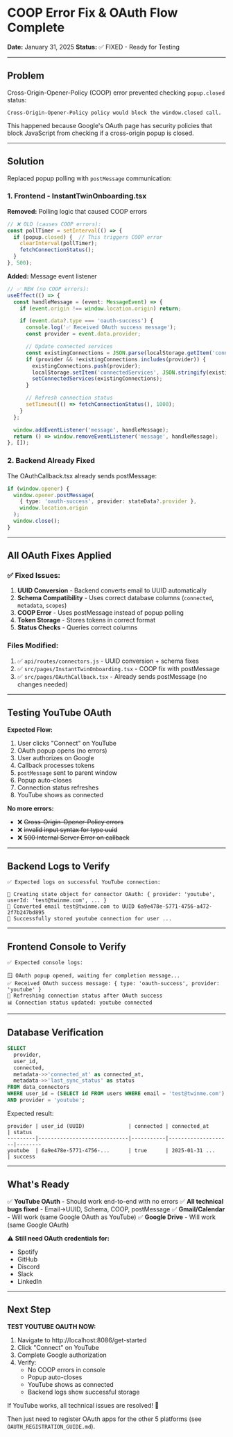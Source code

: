 # COOP Error Fix & OAuth Flow Complete

**Date:** January 31, 2025
**Status:** ✅ FIXED - Ready for Testing

---

## Problem

Cross-Origin-Opener-Policy (COOP) error prevented checking `popup.closed` status:

```
Cross-Origin-Opener-Policy policy would block the window.closed call.
```

This happened because Google's OAuth page has security policies that block JavaScript from checking if a cross-origin popup is closed.

---

## Solution

Replaced popup polling with `postMessage` communication:

### 1. Frontend - InstantTwinOnboarding.tsx

**Removed:** Polling logic that caused COOP errors
```typescript
// ❌ OLD (causes COOP errors):
const pollTimer = setInterval(() => {
  if (popup.closed) {  // This triggers COOP error
    clearInterval(pollTimer);
    fetchConnectionStatus();
  }
}, 500);
```

**Added:** Message event listener
```typescript
// ✅ NEW (no COOP errors):
useEffect(() => {
  const handleMessage = (event: MessageEvent) => {
    if (event.origin !== window.location.origin) return;

    if (event.data?.type === 'oauth-success') {
      console.log('✅ Received OAuth success message');
      const provider = event.data.provider;

      // Update connected services
      const existingConnections = JSON.parse(localStorage.getItem('connectedServices') || '[]');
      if (provider && !existingConnections.includes(provider)) {
        existingConnections.push(provider);
        localStorage.setItem('connectedServices', JSON.stringify(existingConnections));
        setConnectedServices(existingConnections);
      }

      // Refresh connection status
      setTimeout(() => fetchConnectionStatus(), 1000);
    }
  };

  window.addEventListener('message', handleMessage);
  return () => window.removeEventListener('message', handleMessage);
}, []);
```

### 2. Backend Already Fixed

The OAuthCallback.tsx already sends postMessage:
```typescript
if (window.opener) {
  window.opener.postMessage(
    { type: 'oauth-success', provider: stateData?.provider },
    window.location.origin
  );
  window.close();
}
```

---

## All OAuth Fixes Applied

### ✅ Fixed Issues:

1. **UUID Conversion** - Backend converts email to UUID automatically
2. **Schema Compatibility** - Uses correct database columns (`connected`, `metadata`, `scopes`)
3. **COOP Error** - Uses postMessage instead of popup polling
4. **Token Storage** - Stores tokens in correct format
5. **Status Checks** - Queries correct columns

### Files Modified:

1. ✅ `api/routes/connectors.js` - UUID conversion + schema fixes
2. ✅ `src/pages/InstantTwinOnboarding.tsx` - COOP fix with postMessage
3. ✅ `src/pages/OAuthCallback.tsx` - Already sends postMessage (no changes needed)

---

## Testing YouTube OAuth

**Expected Flow:**

1. User clicks "Connect" on YouTube
2. OAuth popup opens (no errors)
3. User authorizes on Google
4. Callback processes tokens
5. `postMessage` sent to parent window
6. Popup auto-closes
7. Connection status refreshes
8. YouTube shows as connected

**No more errors:**
- ❌ ~~Cross-Origin-Opener-Policy errors~~
- ❌ ~~invalid input syntax for type uuid~~
- ❌ ~~500 Internal Server Error on callback~~

---

## Backend Logs to Verify

```
✅ Expected logs on successful YouTube connection:

🔗 Creating state object for connector OAuth: { provider: 'youtube', userId: 'test@twinme.com', ... }
🔄 Converted email test@twinme.com to UUID 6a9e478e-5771-4756-a472-2f7b247bd895
💾 Successfully stored youtube connection for user ...
```

---

## Frontend Console to Verify

```
✅ Expected console logs:

🪟 OAuth popup opened, waiting for completion message...
✅ Received OAuth success message: { type: 'oauth-success', provider: 'youtube' }
🔄 Refreshing connection status after OAuth success
📊 Connection status updated: youtube connected
```

---

## Database Verification

```sql
SELECT
  provider,
  user_id,
  connected,
  metadata->>'connected_at' as connected_at,
  metadata->>'last_sync_status' as status
FROM data_connectors
WHERE user_id = (SELECT id FROM users WHERE email = 'test@twinme.com')
AND provider = 'youtube';
```

Expected result:
```
provider | user_id (UUID)              | connected | connected_at      | status
---------|-----------------------------|-----------|--------------------|--------
youtube  | 6a9e478e-5771-4756-...      | true      | 2025-01-31 ...     | success
```

---

## What's Ready

✅ **YouTube OAuth** - Should work end-to-end with no errors
✅ **All technical bugs fixed** - Email→UUID, Schema, COOP, postMessage
✅ **Gmail/Calendar** - Will work (same Google OAuth as YouTube)
✅ **Google Drive** - Will work (same Google OAuth)

⚠️ **Still need OAuth credentials for:**
- Spotify
- GitHub
- Discord
- Slack
- LinkedIn

---

## Next Step

**TEST YOUTUBE OAUTH NOW:**

1. Navigate to http://localhost:8086/get-started
2. Click "Connect" on YouTube
3. Complete Google authorization
4. Verify:
   - No COOP errors in console
   - Popup auto-closes
   - YouTube shows as connected
   - Backend logs show successful storage

If YouTube works, all technical issues are resolved! 🎉

Then just need to register OAuth apps for the other 5 platforms (see `OAUTH_REGISTRATION_GUIDE.md`).
